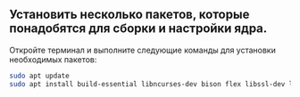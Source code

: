 ## Установить несколько пакетов, которые понадобятся для сборки и настройки ядра.

Откройте терминал и выполните следующие команды для установки необходимых пакетов:

```bash
sudo apt update
sudo apt install build-essential libncurses-dev bison flex libssl-dev libelf-dev kernel-package
```